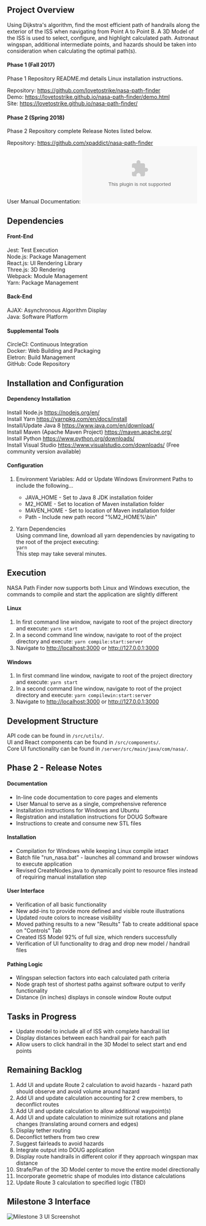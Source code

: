 ## Project Overview
Using Dijkstra's algorithm, find the most efficient path of handrails along the exterior of the ISS when navigating from Point A to Point B.  A 3D Model
of the ISS is used to select, configure, and highlight calculated path.  Astronaut wingspan, additional intermediate points, and hazards should be taken into 
consideration when calculating the optimal path(s).  

#### Phase 1 (Fall 2017)
Phase 1 Repository README.md details Linux installation instructions.  

Repository: <https://github.com/lovetostrike/nasa-path-finder>  
Demo: <https://lovetostrike.github.io/nasa-path-finder/demo.html>  
Site: <https://lovetostrike.github.io/nasa-path-finder/>  

#### Phase 2 (Spring 2018)
Phase 2 Repository complete Release Notes listed below.

Repository: <https://github.com/xpaddict/nasa-path-finder>  
User Manual Documentation: ![Link to Document](/docs/User_Manual.docx)

## Dependencies
#### Front-End
Jest: 		Test Execution  
Node.js: 	Package Management  
React.js: 	UI Rendering Library  
Three.js: 	3D Rendering  
Webpack:	Module Management  
Yarn:		Package Management  

#### Back-End
AJAX: 		Asynchronous Algorithm Display  
Java:		Software Platform  

#### Supplemental Tools
CircleCI: 	Continuous Integration  
Docker: 	Web Building and Packaging  
Eletron: 	Build Management  
GitHub:		Code Repository  

## Installation and Configuration

#### Dependency Installation
Install Node.js <https://nodejs.org/en/>  
Install Yarn <https://yarnpkg.com/en/docs/install>  
Install/Update Java 8 <https://www.java.com/en/download/>  
Install Maven (Apache Maven Project) <https://maven.apache.org/>  
Install Python <https://www.python.org/downloads/>  
Install Visual Studio <https://www.visualstudio.com/downloads/> (Free community version available)  

#### Configuration
1. Environment Variables: Add or Update Windows Environment Paths to include the following...   
   - JAVA_HOME - Set to Java 8 JDK installation folder  
   - M2_HOME - Set to location of Maven installation folder  
   - MAVEN_HOME - Set to location of Maven installation folder  
   - Path - Include new path record "%M2_HOME%\bin"  

2. Yarn Dependencies  
Using command line, download all yarn dependencies by navigating to the root of the project executing:  
```yarn```  
This step may take several minutes.

## Execution
NASA Path Finder now supports both Linux and Windows execution, the commands to compile and start the application are slightly different

#### Linux
1. In first command line window, navigate to root of the project directory and execute: ```yarn start```  
2. In a second command line window, navigate to root of the project directory and execute: ```yarn compile:start:server```  
3. Navigate to <http://localhost:3000> or <http://127.0.0.1:3000>

#### Windows
1. In first command line window, navigate to root of the project directory and execute: ```yarn start```  
2. In a second command line window, navigate to root of the project directory and execute: ```yarn compilewin:start:server```  
3. Navigate to <http://localhost:3000> or <http://127.0.0.1:3000>

## Development Structure
API code can be found in ```/src/utils/```.  
UI and React components can be found in ```/src/components/```.  
Core UI functionality can be found in ```/server/src/main/java/com/nasa/```.  

## Phase 2 - Release Notes
#### Documentation
- In-line code documentation to core pages and elements  
- User Manual to serve as a single, comprehensive reference
- Installation instructions for Windows and Ubuntu
- Registration and installation instructions for DOUG Software
- Instructions to create and consume new STL files

#### Installation
- Compilation for Windows while keeping Linux compile intact
- Batch file "run_nasa.bat" - launches all command and browser windows to execute application
- Revised CreateNodes.java to dynamically point to resource files instead of requiring manual installation step

#### User Interface
- Verification of all basic functionality
- New add-ins to provide more defined and visible route illustrations  
- Updated route colors to increase visibility
- Moved pathing results to a new "Results" Tab to create additional space on "Controls" Tab
- Created ISS Model 92% of full size, which renders successfully
- Verification of UI functionality to drag and drop new model / handrail files

#### Pathing Logic
- Wingspan selection factors into each calculated path criteria  
- Node graph test of shortest paths against software output to verify functionality
- Distance (in inches) displays in console window Route output

## Tasks in Progress
- Update model to include all of ISS with complete handrail list
- Display distances between each handrail pair for each path
- Allow users to click handrail in the 3D Model to select start and end points

## Remaining Backlog
 1. Add UI and update Route 2 calculation to avoid hazards - hazard path should observe and avoid volume around hazard
 2. Add UI and update calculation accounting for 2 crew members, to deconflict routes
 3. Add UI and update calculation to allow additional waypoint(s)
 4. Add UI and update calculation to minimize suit rotations and plane changes (translating around corners and edges)
 5. Display tether routing
 6. Deconflict tethers from two crew
 7. Suggest fairleads to avoid hazards
 8. Integrate output into DOUG application
 9. Display route handrails in different color if they approach wingspan max distance
10. Strafe/Pan of the 3D Model center to move the entire model directionally
11. Incorporate geometric shape of modules into distance calculations
12. Update Route 3 calculation to specified logic (TBD)

## Milestone 3 Interface
![Milestone 3 UI Screenshot](/ui-html/images/pathing_one.png)